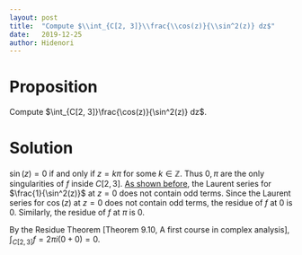 ```yaml
---
layout: post
title:  "Compute $\\int_{C[2, 3]}\\frac{\\cos(z)}{\\sin^2(z)} dz$"
date:   2019-12-25
author: Hidenori
---
```


# Proposition
Compute $\int_{C[2, 3]}\frac{\cos(z)}{\sin^2(z)} dz$.

# Solution
$\sin(z) = 0$ if and only if $z = k\pi$ for some $k \in \mathbb{Z}$.
Thus $0, \pi$ are the only singularities of $f$ inside $C[2, 3]$.
[As shown before](/2019/12/23/laurent-series-ex-8-20.html), the Laurent series for $\frac{1}{\sin^2(z)}$ at $z = 0$ does not contain odd terms.
Since the Laurent series for $\cos(z)$ at $z = 0$ does not contain odd terms, the residue of $f$ at 0 is 0.
Similarly, the residue of $f$ at $\pi$ is 0.

By the Residue Theorem [Theorem 9.10, A first course in complex analysis], $\int_{C[2, 3]} f = 2\pi i (0 + 0) = 0$.

